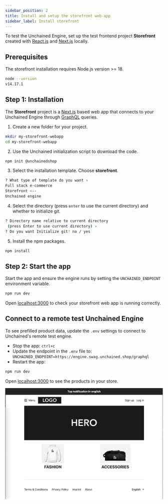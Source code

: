 ```yaml
---
sidebar_position: 2
title: Install and setup the storefront web-app
sidebar_label: Install storefront
---
```


To test the Unchained Engine, set up the test frontend project **Storefront** created with [React.js](https://reactjs.org/) and [Next.js](https://nextjs.org/) locally.

## Prerequisites

The storefront installation requires Node.js version >= 18.

```bash
node --version
v14.17.1
```

## Step 1: Installation

The **Storefront** project is a [Next.js](https://nextjs.org/) based web app that connects to your Unchained Engine through [GraphQL](https://graphql.org/) queries.

1. Create a new folder for your project.

```bash
mkdir my-storefront-webapp
cd my-storefront-webapp
```

2. Use the Unchained initialization script to download the code.

```bash
npm init @unchainedshop
```

3. Select the installation template. Choose **storefront**.

```bash
? What type of template do you want ›
Full stack e-commerce
Storefront <--
Unchained engine
```

4. Select the directory (press `enter` to use the current directory) and whether to initialize git.

```bash
? Directory name relative to current directory
 (press Enter to use current directory) ›
? Do you want Initialize git? no / yes
```

5. Install the npm packages.

```bash
npm install
```

## Step 2: Start the app

Start the app and ensure the engine runs by setting the `UNCHAINED_ENDPOINT` environment variable.

```bash
npm run dev
```

Open [localhost:3000](http://localhost:3000) to check your storefront web app is running correctly.

## Connect to a remote test Unchained Engine

To see prefilled product data, update the `.env` settings to connect to Unchained's remote test engine.

- Stop the app: `ctrl+c`
- Update the endpoint in the `.env` file to: `UNCHAINED_ENDPOINT=https://engine.swag.unchained.shop/graphql`
- Restart the app:

```bash
npm run dev
```

Open [localhost:3000](http://localhost:3000) to see the products in your store.

![diagram](../assets/Storefront-Swag-Startscreen.png)